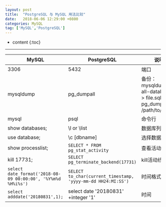 ```yaml
---
layout: post
title:  "PostgreSQL 与 MySQL 用法比较"
date:   2018-06-06 12:29:00 +0800
categories: MySQL 
tag: ['MySQL','PostgreSQL']
---
```


* content
{:toc}

---
| MySQL | PostgreSQL |  说明|
|---|---|---|
| 3306 | 5432|端口|
| mysqldump | pg_dumpall |备份：<br> mysqldump –all-databases > file.sql </br>pg_dumpall > /path/to/file.sql|
| mysql | psql |命令行|
| show databases; | \l or \list |数据库列表|
| use database; | \c [dbname] |选择数据库|
| show processlist; | `SELECT * FROM pg_stat_activity ` |查看活动线程|
| kill 17731; | `SELECT pg_terminate_backend(17731)`  |kill活动线程|
| `select date_format('2018-08-09 00:00:00', '%Y%m%d %H%i%s')` | `SELECT to_char(current_timestamp, 'yyyy-mm-dd HH24:MI:SS')`  |时间格式化|
|`select adddate('20180831',1);` | select date '20180831' +integer '1'|时间|
